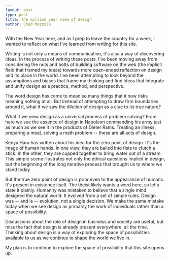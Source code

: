 ```yaml
---
layout: post
type: post
title: The million year view of design
author: Chad Mazzola
---
```


With the New Year here, and as I prep to leave the country for a week, I wanted to reflect on what I've learned from writing for this site.

Writing is not only a means of communication, it's also a way of discovering ideas. In the process of writing these posts, I've been moving away from considering the nuts and bolts of building software on the web (the implicit field that framed my ideas) towards more open-ended reflection on design and its place in the world. I've been attempting to look beyond the assumptions and biases that frame my thinking and find ideas that integrate and unify design as a practice, method, and perspective.

The word design has come to mean so many things that it now risks meaning nothing at all. But instead of attempting to draw firm boundaries around it, what if we saw the dilution of design as a clue to its true nature?

What if we view design as a universal process of problem solving? From here we see the essence of design in Napoleon commanding his army just as much as we see it in the products of Dieter Rams. Treating an illness, preparing a meal, solving a math problem -- these are all acts of design.

Kenya Hara has written about his idea for the zero point of design. It's the image of human hands. In one view, they are balled into fists to clutch a stick. In the other, they are cupped together to bring water out of a stream. This simple scene illustrates not only the ethical questions implicit in design, but the beginning of the long iterative process that brought us to where we stand today.

But the true zero point of design is prior even to the appearance of humans. It's present in existence itself. The theist likely wants a word here, so let's state it plainly. Humanity was mistaken to believe that a single mind designed the natural world. It evolved from a set of simple rules. Design was -- and is -- evolution, not a single decision. We make the same mistake today when we see design as primarily the work of individuals rather than a space of possibility. 

Discussions about the role of design in business and society are useful, but miss the fact that design is already present everywhere, all the time. Thinking about design is a way of exploring the space of possibilities available to us as we continue to shape the world we live in.

My plan is to continue to explore the space of possibility that this site opens up.
